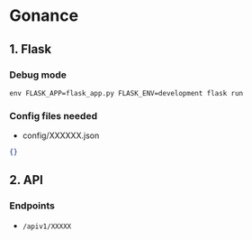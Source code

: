 # Gonance

## 1. Flask

### Debug mode
`env FLASK_APP=flask_app.py FLASK_ENV=development flask run`

### Config files needed

- config/XXXXXX.json
```json
{}
```

## 2. API

### Endpoints
- `/apiv1/XXXXX`
